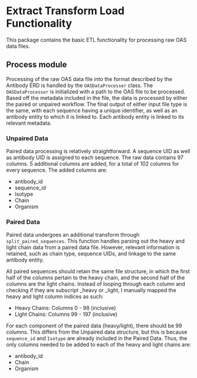 # Extract Transform Load Functionality

This package contains the basic ETL functionality for processing raw OAS data files.

## Process module

Processing of the raw OAS data file into the format described by the Antibody ERD is handled by the `OASDataProcesser` class. The `OASDataProcessor` is initialized with a path to the OAS file to be processed. Based off the metadata included in the file, the data is processed by either the paired or unpaired workflow. The final output of either input file type is the same, with each sequence having a unique identifier, as well as an antibody entity to which it is linked to. Each antibody entity is linked to its relevant metadata. 

### Unpaired Data

Paired data processing is relatively straightforward. A sequence UID as well as antibody UID is assigned to each sequence. The raw data contains 97 columns. 5 additional columns are added, for a total of 102 columns for every sequence. The added columns are:
- antibody_id
- sequence_id
- Isotype
- Chain
- Organism

### Paired Data

Paired data undergoes an additional transform through `split_paired_sequences`. This function handles parsing out the heavy and light chain data from a paired data file. However, relevant information is retained, such as chain type, sequence UIDs, and linkage to the same antibody entity.

All paired sequences should retain the same file structure, in which the first half of the columns pertain to the heavy chain, and the second half of the columns are the light chains. Instead of looping through each column and checking if they are subscript _heavy or _light, I manually mapped the heavy and light column indices as such:

- Heavy Chains: Columns 0 - 98 (inclusive)
- Light Chains: Columns 99 - 197 (inclusive)

For each component of the paired data (heavy/light), there should be 99 columns. This differs from the Unpaired data structure, but this is because `sequence_id` and `Isotype` are already included in the Paired Data. Thus, the only columns needed to be added to each of the heavy and light chains are:
- antibody_id
- Chain
- Organism